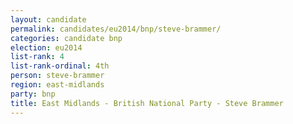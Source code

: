 ```yaml
---
layout: candidate
permalink: candidates/eu2014/bnp/steve-brammer/
categories: candidate bnp
election: eu2014
list-rank: 4
list-rank-ordinal: 4th
person: steve-brammer
region: east-midlands
party: bnp
title: East Midlands - British National Party - Steve Brammer
---
```

